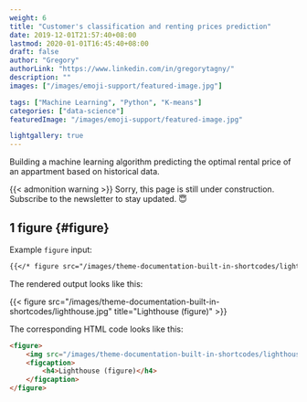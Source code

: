 ```yaml
---
weight: 6
title: "Customer's classification and renting prices prediction"
date: 2019-12-01T21:57:40+08:00
lastmod: 2020-01-01T16:45:40+08:00
draft: false
author: "Gregory"
authorLink: "https://www.linkedin.com/in/gregorytagny/"
description: ""
images: ["/images/emoji-support/featured-image.jpg"]

tags: ["Machine Learning", "Python", "K-means"]
categories: ["data-science"]
featuredImage: "/images/emoji-support/featured-image.jpg"

lightgallery: true
---
```


Building a machine learning algorithm predicting the optimal rental price of an appartment based on historical data.

<!--more-->
{{< admonition warning >}}
Sorry, this page is still under construction. Subscribe to the newsletter to stay updated. :innocent:

## 1 figure {#figure}

Example `figure` input:

```markdown
{{</* figure src="/images/theme-documentation-built-in-shortcodes/lighthouse.jpg" title="Lighthouse (figure)" */>}}
```

The rendered output looks like this:

{{< figure src="/images/theme-documentation-built-in-shortcodes/lighthouse.jpg" title="Lighthouse (figure)" >}}

The corresponding HTML code looks like this:

```html
<figure>
    <img src="/images/theme-documentation-built-in-shortcodes/lighthouse.jpg"/>
    <figcaption>
        <h4>Lighthouse (figure)</h4>
    </figcaption>
</figure>
```
